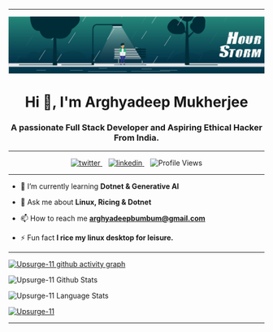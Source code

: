 <hr>
<img align="center" src="./assets/banner.gif" alt='banner'/>

<h1 align="center">Hi 👋, I'm Arghyadeep Mukherjee</h1>
<h3 align="center">A passionate Full Stack Developer and Aspiring Ethical Hacker From India.</h3>

<hr>

<p align="center">
<a href="https://twitter.com/Upsurge_11">
   <img alt="twitter" src="https://img.shields.io/badge/Twitter-1DA1F2?style=for-the-badge&logo=twitter&logoColor=white" />
</a>&nbsp;&nbsp;

<a href="https://linkedin.com/in/arghyadeep-mukherjee-53a1341b7">
   <img alt="linkedin" src="https://img.shields.io/badge/LinkedIn-0077B5?style=for-the-badge&logo=linkedin&logoColor=white" />
</a>&nbsp;&nbsp;

<img alt="Profile Views" src="https://komarev.com/ghpvc/?username=Upsurge-11&label=Profile%20views&color=0e75b6&style=for-the-badge" alt="Upsurge-11" />
<p/>

<hr>

<p>

- 🌱 I’m currently learning **Dotnet & Generative AI**

- 💬 Ask me about **Linux, Ricing & Dotnet**

- 📫 How to reach me **arghyadeepbumbum@gmail.com**

- ⚡ Fun fact **I rice my linux desktop for leisure.**

</p>

<hr>

[![Upsurge-11 github activity graph](https://github-readme-activity-graph.vercel.app/graph?username=Upsurge-11&theme=one-dark)](https://github.com/ashutosh00710/github-readme-activity-graph)

![Upsurge-11 Github Stats](https://github-readme-stats.vercel.app/api?username=Upsurge-11&show_icons=true&include_all_commits=true&theme=onedark)

![Upsurge-11 Language Stats](https://github-readme-stats.vercel.app/api/top-langs/?username=Upsurge-11&layout=compact&theme=onedark)

<p align="left"> <a href="https://github.com/ryo-ma/github-profile-trophy"><img src="https://github-profile-trophy.vercel.app/?username=Upsurge-11&theme=onedark" alt="Upsurge-11" /></a> </p>
<hr>
